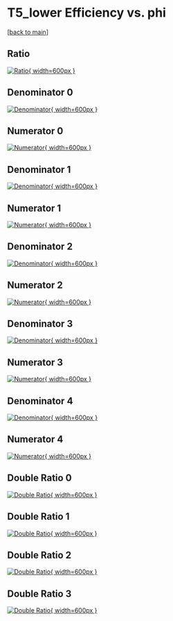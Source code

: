 # T5_lower Efficiency vs. phi

[[back to main](./)]



## Ratio

[![Ratio](../mtv/var/T5_lower_base_0_-1_eff_phi.png){ width=600px }](../mtv/var/T5_lower_base_0_-1_eff_phi.pdf)

## Denominator 0

[![Denominator](../mtv/den/T5_lower_base_0_-1_eff_phi_den0.png){ width=600px }](../mtv/den/T5_lower_base_0_-1_eff_phi_den0.pdf)

## Numerator 0

[![Numerator](../mtv/num/T5_lower_base_0_-1_eff_phi_num0.png){ width=600px }](../mtv/num/T5_lower_base_0_-1_eff_phi_num0.pdf)

## Denominator 1

[![Denominator](../mtv/den/T5_lower_base_0_-1_eff_phi_den1.png){ width=600px }](../mtv/den/T5_lower_base_0_-1_eff_phi_den1.pdf)

## Numerator 1

[![Numerator](../mtv/num/T5_lower_base_0_-1_eff_phi_num1.png){ width=600px }](../mtv/num/T5_lower_base_0_-1_eff_phi_num1.pdf)

## Denominator 2

[![Denominator](../mtv/den/T5_lower_base_0_-1_eff_phi_den2.png){ width=600px }](../mtv/den/T5_lower_base_0_-1_eff_phi_den2.pdf)

## Numerator 2

[![Numerator](../mtv/num/T5_lower_base_0_-1_eff_phi_num2.png){ width=600px }](../mtv/num/T5_lower_base_0_-1_eff_phi_num2.pdf)

## Denominator 3

[![Denominator](../mtv/den/T5_lower_base_0_-1_eff_phi_den3.png){ width=600px }](../mtv/den/T5_lower_base_0_-1_eff_phi_den3.pdf)

## Numerator 3

[![Numerator](../mtv/num/T5_lower_base_0_-1_eff_phi_num3.png){ width=600px }](../mtv/num/T5_lower_base_0_-1_eff_phi_num3.pdf)

## Denominator 4

[![Denominator](../mtv/den/T5_lower_base_0_-1_eff_phi_den4.png){ width=600px }](../mtv/den/T5_lower_base_0_-1_eff_phi_den4.pdf)

## Numerator 4

[![Numerator](../mtv/num/T5_lower_base_0_-1_eff_phi_num4.png){ width=600px }](../mtv/num/T5_lower_base_0_-1_eff_phi_num4.pdf)

## Double Ratio 0

[![Double Ratio](../mtv/ratio/T5_lower_base_0_-1_eff_phi_ratio0.png){ width=600px }](../mtv/ratio/T5_lower_base_0_-1_eff_phi_ratio0.pdf)

## Double Ratio 1

[![Double Ratio](../mtv/ratio/T5_lower_base_0_-1_eff_phi_ratio1.png){ width=600px }](../mtv/ratio/T5_lower_base_0_-1_eff_phi_ratio1.pdf)

## Double Ratio 2

[![Double Ratio](../mtv/ratio/T5_lower_base_0_-1_eff_phi_ratio2.png){ width=600px }](../mtv/ratio/T5_lower_base_0_-1_eff_phi_ratio2.pdf)

## Double Ratio 3

[![Double Ratio](../mtv/ratio/T5_lower_base_0_-1_eff_phi_ratio3.png){ width=600px }](../mtv/ratio/T5_lower_base_0_-1_eff_phi_ratio3.pdf)

